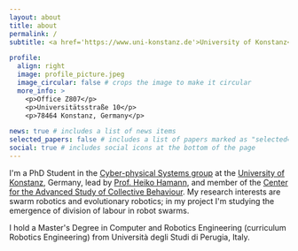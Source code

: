 ```yaml
---
layout: about
title: about
permalink: /
subtitle: <a href='https://www.uni-konstanz.de'>University of Konstanz</a> & <a href='https://www.exc.uni-konstanz.de/collective-behaviour/'>Center for the Advanced Study of Collective Behaviour

profile:
  align: right
  image: profile_picture.jpeg
  image_circular: false # crops the image to make it circular
  more_info: >
    <p>Office Z807</p>
    <p>Universitätsstraße 10</p>
    <p>78464 Konstanz, Germany</p>

news: true # includes a list of news items
selected_papers: false # includes a list of papers marked as "selected={true}"
social: true # includes social icons at the bottom of the page
---
```


I'm a PhD Student in the [Cyber-physical Systems group](https://www.cps.uni-konstanz.de) at the [University of Konstanz](https://www.uni-konstanz.de), Germany, lead by [Prof. Heiko Hamann](https://heikohamann.de), and member of the [Center for the Advanced Study of Collective Behaviour](https://www.exc.uni-konstanz.de/collective-behaviour/). My research interests are swarm robotics and evolutionary robotics; in my project I'm studying the emergence of division of labour in robot swarms.

I hold a Master's Degree in Computer and Robotics Engineering (curriculum Robotics Engineering) from Università degli Studi di Perugia, Italy.

<!-- Write your biography here. Tell the world about yourself. Link to your favorite [subreddit](http://reddit.com). You can put a picture in, too. The code is already in, just name your picture `prof_pic.jpg` and put it in the `img/` folder.

Put your address / P.O. box / other info right below your picture. You can also disable any of these elements by editing `profile` property of the YAML header of your `_pages/about.md`. Edit `_bibliography/papers.bib` and Jekyll will render your [publications page](/al-folio/publications/) automatically.

Link to your social media connections, too. This theme is set up to use [Font Awesome icons](https://fontawesome.com/) and [Academicons](https://jpswalsh.github.io/academicons/), like the ones below. Add your Facebook, Twitter, LinkedIn, Google Scholar, or just disable all of them. -->
